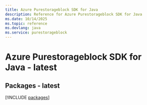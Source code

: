 ```yaml
---
title: Azure Purestorageblock SDK for Java
description: Reference for Azure Purestorageblock SDK for Java
ms.date: 10/14/2025
ms.topic: reference
ms.devlang: java
ms.service: purestorageblock
---
```

# Azure Purestorageblock SDK for Java - latest
## Packages - latest
[!INCLUDE [packages](purestorageblock-index.md)]